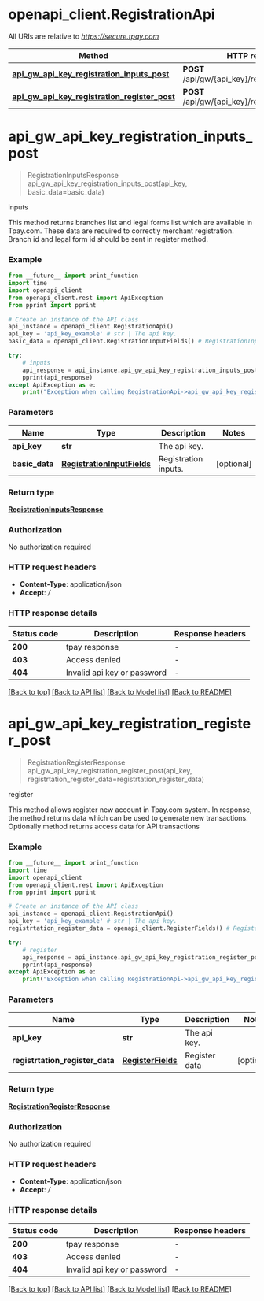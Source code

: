 # openapi_client.RegistrationApi

All URIs are relative to *https://secure.tpay.com*

Method | HTTP request | Description
------------- | ------------- | -------------
[**api_gw_api_key_registration_inputs_post**](RegistrationApi.md#api_gw_api_key_registration_inputs_post) | **POST** /api/gw/{api_key}/registration/inputs | inputs
[**api_gw_api_key_registration_register_post**](RegistrationApi.md#api_gw_api_key_registration_register_post) | **POST** /api/gw/{api_key}/registration/register | register


# **api_gw_api_key_registration_inputs_post**
> RegistrationInputsResponse api_gw_api_key_registration_inputs_post(api_key, basic_data=basic_data)

inputs

This method returns branches list and legal forms list which are available in Tpay.com. These data are required to correctly merchant registration. Branch id and legal form id should be sent in register method.

### Example

```python
from __future__ import print_function
import time
import openapi_client
from openapi_client.rest import ApiException
from pprint import pprint

# Create an instance of the API class
api_instance = openapi_client.RegistrationApi()
api_key = 'api_key_example' # str | The api key.
basic_data = openapi_client.RegistrationInputFields() # RegistrationInputFields | Registration inputs. (optional)

try:
    # inputs
    api_response = api_instance.api_gw_api_key_registration_inputs_post(api_key, basic_data=basic_data)
    pprint(api_response)
except ApiException as e:
    print("Exception when calling RegistrationApi->api_gw_api_key_registration_inputs_post: %s\n" % e)
```

### Parameters

Name | Type | Description  | Notes
------------- | ------------- | ------------- | -------------
 **api_key** | **str**| The api key. | 
 **basic_data** | [**RegistrationInputFields**](RegistrationInputFields.md)| Registration inputs. | [optional] 

### Return type

[**RegistrationInputsResponse**](RegistrationInputsResponse.md)

### Authorization

No authorization required

### HTTP request headers

 - **Content-Type**: application/json
 - **Accept**: */*

### HTTP response details
| Status code | Description | Response headers |
|-------------|-------------|------------------|
**200** | tpay response |  -  |
**403** | Access denied |  -  |
**404** | Invalid api key or password |  -  |

[[Back to top]](#) [[Back to API list]](../README.md#documentation-for-api-endpoints) [[Back to Model list]](../README.md#documentation-for-models) [[Back to README]](../README.md)

# **api_gw_api_key_registration_register_post**
> RegistrationRegisterResponse api_gw_api_key_registration_register_post(api_key, registrtation_register_data=registrtation_register_data)

register

This method allows register new account in Tpay.com system. In response, the method returns data which can be used to generate new transactions. Optionally method returns access data for API transactions

### Example

```python
from __future__ import print_function
import time
import openapi_client
from openapi_client.rest import ApiException
from pprint import pprint

# Create an instance of the API class
api_instance = openapi_client.RegistrationApi()
api_key = 'api_key_example' # str | The api key.
registrtation_register_data = openapi_client.RegisterFields() # RegisterFields | Register data (optional)

try:
    # register
    api_response = api_instance.api_gw_api_key_registration_register_post(api_key, registrtation_register_data=registrtation_register_data)
    pprint(api_response)
except ApiException as e:
    print("Exception when calling RegistrationApi->api_gw_api_key_registration_register_post: %s\n" % e)
```

### Parameters

Name | Type | Description  | Notes
------------- | ------------- | ------------- | -------------
 **api_key** | **str**| The api key. | 
 **registrtation_register_data** | [**RegisterFields**](RegisterFields.md)| Register data | [optional] 

### Return type

[**RegistrationRegisterResponse**](RegistrationRegisterResponse.md)

### Authorization

No authorization required

### HTTP request headers

 - **Content-Type**: application/json
 - **Accept**: */*

### HTTP response details
| Status code | Description | Response headers |
|-------------|-------------|------------------|
**200** | tpay response |  -  |
**403** | Access denied |  -  |
**404** | Invalid api key or password |  -  |

[[Back to top]](#) [[Back to API list]](../README.md#documentation-for-api-endpoints) [[Back to Model list]](../README.md#documentation-for-models) [[Back to README]](../README.md)

